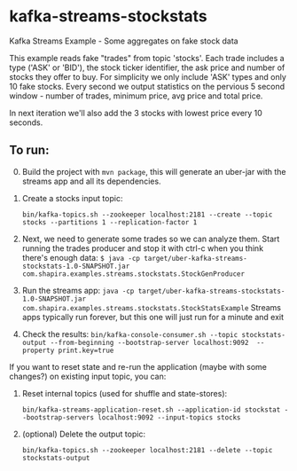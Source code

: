 # kafka-streams-stockstats
Kafka Streams Example - Some aggregates on fake stock data

This example reads fake "trades" from topic 'stocks'. Each trade includes a type ('ASK' or 'BID'), the stock ticker identifier, the ask price and number of stocks they offer to buy.
For simplicity we only include 'ASK' types and only 10 fake stocks. Every second we output statistics on the pervious 5 second window - number of trades, minimum price, avg price and total price.

In next iteration we'll also add the 3 stocks with lowest price every 10 seconds.

To run:
--------
0. Build the project with `mvn package`, this will generate an uber-jar with the streams app and all its dependencies.
1. Create a stocks input topic:

    `bin/kafka-topics.sh --zookeeper localhost:2181 --create --topic stocks --partitions 1 --replication-factor 1`

2. Next, we need to generate some trades so we can analyze them. Start running the trades producer and stop it with ctrl-c when you think there's enough data:
`$ java -cp target/uber-kafka-streams-stockstats-1.0-SNAPSHOT.jar com.shapira.examples.streams.stockstats.StockGenProducer`

3. Run the streams app:
`java -cp target/uber-kafka-streams-stockstats-1.0-SNAPSHOT.jar com.shapira.examples.streams.stockstats.StockStatsExample`
Streams apps typically run forever, but this one will just run for a minute and exit

4. Check the results:
`bin/kafka-console-consumer.sh --topic stockstats-output --from-beginning --bootstrap-server localhost:9092  --property print.key=true`

If you want to reset state and re-run the application (maybe with some changes?) on existing input topic, you can:

1. Reset internal topics (used for shuffle and state-stores):

    `bin/kafka-streams-application-reset.sh --application-id stockstat --bootstrap-servers localhost:9092 --input-topics stocks`

2. (optional) Delete the output topic:

    `bin/kafka-topics.sh --zookeeper localhost:2181 --delete --topic stockstats-output`
